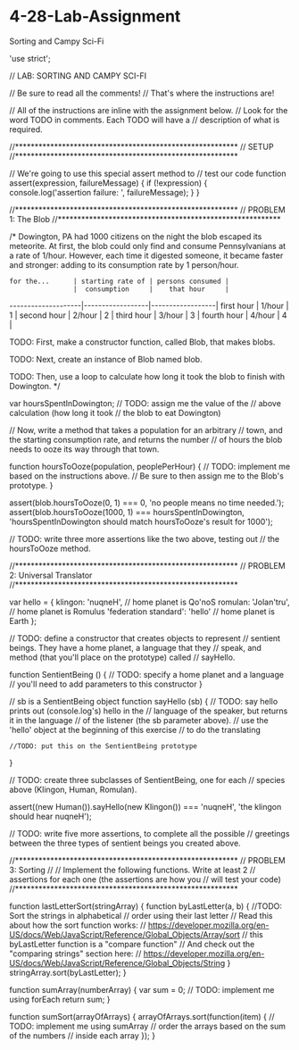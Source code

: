 # 4-28-Lab-Assignment
Sorting and Campy Sci-Fi

'use strict';

// LAB: SORTING AND CAMPY SCI-FI

// Be sure to read all the comments!
// That's where the instructions are!

// All of the instructions are inline with the assignment below.
// Look for the word TODO in comments.  Each TODO will have a
// description of what is required.

//*********************************************************
// SETUP
//*********************************************************

// We're going to use this special assert method to
// test our code
function assert(expression, failureMessage) {
  if (!expression) {
    console.log('assertion failure: ', failureMessage);
  }
}

//*********************************************************
// PROBLEM 1: The Blob
//*********************************************************

/* Dowington, PA had 1000 citizens on the night the blob escaped
 its meteorite. At first, the blob could only find and consume
 Pennsylvanians at a rate of 1/hour. However, each time it digested
 someone, it became faster and stronger: adding to its consumption
 rate by 1 person/hour.

    for the...      | starting rate of | persons consumed |
                    |  consumption     |    that hour     |
--------------------|------------------|------------------|
    first hour      |    1/hour        |        1         |
    second hour     |    2/hour        |        2         |
    third hour      |    3/hour        |        3         |
    fourth hour     |    4/hour        |        4         |

 TODO: First, make a constructor function, called Blob, that makes blobs.

 TODO: Next, create an instance of Blob named blob.

 TODO: Then, use a loop to calculate how long it took the blob to finish
 with Dowington.
*/

var hoursSpentInDowington; // TODO: assign me the value of the
                           // above calculation (how long it took
                           // the blob to eat Dowington)

// Now, write a method that takes a population for an arbitrary
// town, and the starting consumption rate, and returns the number
// of hours the blob needs to ooze its way through that town.

function hoursToOoze(population, peoplePerHour) {
  // TODO: implement me based on the instructions above.
  // Be sure to then assign me to the Blob's prototype.
}

assert(blob.hoursToOoze(0, 1) === 0, 'no people means no time needed.');
assert(blob.hoursToOoze(1000, 1) === hoursSpentInDowington,
  'hoursSpentInDowington should match hoursToOoze\'s result for 1000');

// TODO: write three more assertions like the two above, testing out
// the hoursToOoze method.

//*********************************************************
// PROBLEM 2: Universal Translator
//*********************************************************

var hello = {
  klingon: 'nuqneH',  // home planet is Qo'noS
  romulan: 'Jolan\'tru', // home planet is Romulus
  'federation standard': 'hello' // home planet is Earth
};

// TODO: define a constructor that creates objects to represent
// sentient beings. They have a home planet, a language that they
// speak, and method (that you'll place on the prototype) called
// sayHello.

function SentientBeing () {
  // TODO: specify a home planet and a language
  // you'll need to add parameters to this constructor
}

// sb is a SentientBeing object
function sayHello (sb) {
    // TODO: say hello prints out (console.log's) hello in the
    // language of the speaker, but returns it in the language
    // of the listener (the sb parameter above).
    // use the 'hello' object at the beginning of this exercise
    // to do the translating

    //TODO: put this on the SentientBeing prototype
}

// TODO: create three subclasses of SentientBeing, one for each
// species above (Klingon, Human, Romulan).

assert((new Human()).sayHello(new Klingon()) === 'nuqneH',
  'the klingon should hear nuqneH');

// TODO: write five more assertions, to complete all the possible
// greetings between the three types of sentient beings you created above.

//*********************************************************
// PROBLEM 3: Sorting
//
// Implement the following functions. Write at least 2
// assertions for each one (the assertions are how you
// will test your code)
//*********************************************************

function lastLetterSort(stringArray) {
  function byLastLetter(a, b) {
    //TODO: Sort the strings in alphabetical
    // order using their last letter
    // Read this about how the sort function works:
    // https://developer.mozilla.org/en-US/docs/Web/JavaScript/Reference/Global_Objects/Array/sort
    // this byLastLetter function is a "compare function"
    // And check out the "comparing strings" section  here:
    // https://developer.mozilla.org/en-US/docs/Web/JavaScript/Reference/Global_Objects/String
  }
  stringArray.sort(byLastLetter);
}

function sumArray(numberArray) {
  var sum = 0;
  // TODO: implement me using forEach
  return sum;
}

function sumSort(arrayOfArrays) {
  arrayOfArrays.sort(function(item) {
    // TODO: implement me using sumArray
    //  order the arrays based on the sum of the numbers
    //  inside each array
  });
}

